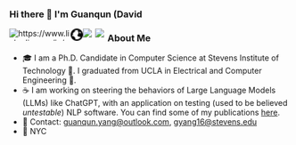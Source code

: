 ### Hi there 👋 I'm Guanqun (David

<!-- <a href="https://www.linkedin.com/in/guanqun-yang/" target="_blank"><img alt="LinkedIn" src="https://img.shields.io/badge/linkedin-%230077B5.svg?&style=for-the-badge&logo=linkedin&logoColor=white" /></a> -->
[<img align=left alt="https://www.linkedin.com/in/guanqun-yang/" title="LinkedIn" width="110px"  height="22px" src="https://img.shields.io/badge/linkedin-%230077B5.svg?&style=for-the-badge&logo=linkedin&logoColor=white" />](https://www.linkedin.com/in/guanqun-yang/)
[<img align="left" alt="https://davidyang.info/" title="davidyang.info/" width="22px"  height="22px" src="https://raw.githubusercontent.com/iconic/open-iconic/master/svg/globe.svg" />](https://davidyang.info/)
[<img align="left" alt="guanqun_yang | Twitter" title="guanqun_yang" width="22px" height="22px" src="https://cdn.jsdelivr.net/npm/simple-icons@v3/icons/twitter.svg" />](https://twitter.com/guanqun_yang)
[<img align="left" alt="guanqun.yang@outlook.com | E-mail" title="guanqun.yang@outlook.com" width="22px" height="22px" src="https://cdn.jsdelivr.net/npm/simple-icons@3.13.0/icons/gmail.svg"/>](mailto:guanqun.yang@outlook.com)


### About Me

- 🎓 I am a Ph.D. Candidate in Computer Science at Stevens Institute of Technology :duck:. I graduated from UCLA in Electrical and Computer Engineering :bear:.
- :coffee: I am working on steering the behaviors of Large Language Models (LLMs) like ChatGPT, with an application on testing (used to be believed *untestable*) NLP software. You can find some of my publications [here](https://www.semanticscholar.org/author/Guanqun-Yang/2714361).
- :postbox: Contact: guanqun.yang@outlook.com, gyang16@stevens.edu
- :round_pushpin: NYC

